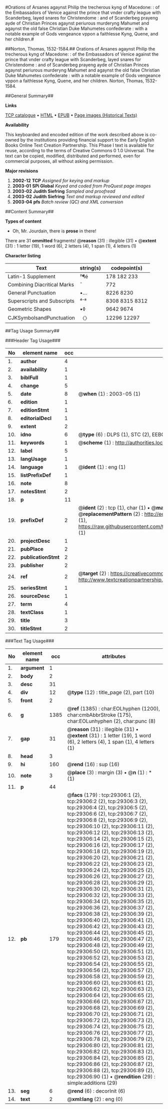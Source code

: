 #Orations of Arsanes agaynst Philip the trecherous kyng of Macedone: : of the Embassadors of Venice against the prince that vnder crafty league with Scanderbeg, layed snares for Christendome : and of Scanderbeg prayeng ayde of Christian Princes agaynst periurous murderyng Mahumet and agaynst the old false Christian Duke Mahumetes confederate : with a notable example of Gods vengeance vppon a faithlesse Kyng, Quene, and her children.#

##Norton, Thomas, 1532-1584.##
Orations of Arsanes agaynst Philip the trecherous kyng of Macedone: : of the Embassadors of Venice against the prince that vnder crafty league with Scanderbeg, layed snares for Christendome : and of Scanderbeg prayeng ayde of Christian Princes agaynst periurous murderyng Mahumet and agaynst the old false Christian Duke Mahumetes confederate : with a notable example of Gods vengeance vppon a faithlesse Kyng, Quene, and her children.
Norton, Thomas, 1532-1584.

##General Summary##

**Links**

[TCP catalogue](http://www.ota.ox.ac.uk/tcp/)  • 
[HTML](http://tei.it.ox.ac.uk/tcp/Texts-HTML/free/A21/A21541.html)  • 
[EPUB](http://tei.it.ox.ac.uk/tcp/Texts-EPUB/free/A21/A21541.epub) • 
[Page images (Historical Texts)](https://data.historicaltexts.jisc.ac.uk/view?pubId=eebo-38160718e&pageId=eebo-38160718e-29306-1)

**Availability**

This keyboarded and encoded edition of the
	       work described above is co-owned by the institutions
	       providing financial support to the Early English Books
	       Online Text Creation Partnership. This Phase I text is
	       available for reuse, according to the terms of Creative
	       Commons 0 1.0 Universal. The text can be copied,
	       modified, distributed and performed, even for
	       commercial purposes, all without asking permission.

**Major revisions**

1. __2002-12__ __TCP__ *Assigned for keying and markup*
1. __2003-01__ __SPi Global__ *Keyed and coded from ProQuest page images*
1. __2003-02__ __Judith Siefring__ *Sampled and proofread*
1. __2003-02__ __Judith Siefring__ *Text and markup reviewed and edited*
1. __2003-04__ __pfs__ *Batch review (QC) and XML conversion*

##Content Summary##

**Types of content**

  * Oh, Mr. Jourdain, there is **prose** in there!

There are 31 **ommitted** fragments! 
 @__reason__ (31) : illegible (31)  •  @__extent__ (31) : 1 letter (19), 1 word (6), 2 letters (4), 1 span (1), 4 letters (1)

**Character listing**


|Text|string(s)|codepoint(s)|
|---|---|---|
|Latin-1 Supplement|²¶é|178 182 233|
|Combining             Diacritical Marks|̄|772|
|General Punctuation|•…|8226 8230|
|Superscripts             and Subscripts|⁴⁻⁸|8308 8315 8312|
|Geometric Shapes|▪◊|9642 9674|
|CJKSymbolsandPunctuation|〈〉|12296 12297|

##Tag Usage Summary##

###Header Tag Usage###

|No|element name|occ|attributes|
|---|---|---|---|
|1.|__author__|4||
|2.|__availability__|1||
|3.|__biblFull__|1||
|4.|__change__|5||
|5.|__date__|8| @__when__ (1) : 2003-05 (1)|
|6.|__edition__|1||
|7.|__editionStmt__|1||
|8.|__editorialDecl__|1||
|9.|__extent__|2||
|10.|__idno__|6| @__type__ (6) : DLPS (1), STC (2), EEBO-CITATION (1), OCLC (1), VID (1)|
|11.|__keywords__|1| @__scheme__ (1) : http://authorities.loc.gov/ (1)|
|12.|__label__|5||
|13.|__langUsage__|1||
|14.|__language__|1| @__ident__ (1) : eng (1)|
|15.|__listPrefixDef__|1||
|16.|__note__|8||
|17.|__notesStmt__|2||
|18.|__p__|11||
|19.|__prefixDef__|2| @__ident__ (2) : tcp (1), char (1)  •  @__matchPattern__ (2) : ([0-9\-]+):([0-9IVX]+) (1), (.+) (1)  •  @__replacementPattern__ (2) : http://eebo.chadwyck.com/downloadtiff?vid=$1&page=$2 (1), https://raw.githubusercontent.com/textcreationpartnership/Texts/master/tcpchars.xml#$1 (1)|
|20.|__projectDesc__|1||
|21.|__pubPlace__|2||
|22.|__publicationStmt__|2||
|23.|__publisher__|2||
|24.|__ref__|2| @__target__ (2) : https://creativecommons.org/publicdomain/zero/1.0/ (1), http://www.textcreationpartnership.org/docs/. (1)|
|25.|__seriesStmt__|1||
|26.|__sourceDesc__|1||
|27.|__term__|4||
|28.|__textClass__|1||
|29.|__title__|3||
|30.|__titleStmt__|2||


###Text Tag Usage###

|No|element name|occ|attributes|
|---|---|---|---|
|1.|__argument__|1||
|2.|__body__|2||
|3.|__desc__|31||
|4.|__div__|12| @__type__ (12) : title_page (2), part (10)|
|5.|__front__|2||
|6.|__g__|1385| @__ref__ (1385) : char:EOLhyphen (1200), char:cmbAbbrStroke (175), char:EOLunhyphen (2), char:punc (8)|
|7.|__gap__|31| @__reason__ (31) : illegible (31)  •  @__extent__ (31) : 1 letter (19), 1 word (6), 2 letters (4), 1 span (1), 4 letters (1)|
|8.|__head__|3||
|9.|__hi__|160| @__rend__ (16) : sup (16)|
|10.|__note__|3| @__place__ (3) : margin (3)  •  @__n__ (1) : * (1)|
|11.|__p__|44||
|12.|__pb__|179| @__facs__ (179) : tcp:29306:1 (2), tcp:29306:2 (2), tcp:29306:3 (2), tcp:29306:4 (2), tcp:29306:5 (2), tcp:29306:6 (2), tcp:29306:7 (2), tcp:29306:8 (2), tcp:29306:9 (2), tcp:29306:10 (2), tcp:29306:11 (2), tcp:29306:12 (2), tcp:29306:13 (2), tcp:29306:14 (2), tcp:29306:15 (2), tcp:29306:16 (2), tcp:29306:17 (2), tcp:29306:18 (2), tcp:29306:19 (2), tcp:29306:20 (2), tcp:29306:21 (2), tcp:29306:22 (2), tcp:29306:23 (2), tcp:29306:24 (2), tcp:29306:25 (2), tcp:29306:26 (2), tcp:29306:27 (2), tcp:29306:28 (2), tcp:29306:29 (2), tcp:29306:30 (2), tcp:29306:31 (2), tcp:29306:32 (2), tcp:29306:33 (2), tcp:29306:34 (2), tcp:29306:35 (2), tcp:29306:36 (2), tcp:29306:37 (2), tcp:29306:38 (2), tcp:29306:39 (2), tcp:29306:40 (2), tcp:29306:41 (2), tcp:29306:42 (2), tcp:29306:43 (2), tcp:29306:44 (2), tcp:29306:45 (2), tcp:29306:46 (2), tcp:29306:47 (2), tcp:29306:48 (2), tcp:29306:49 (2), tcp:29306:50 (2), tcp:29306:51 (2), tcp:29306:52 (2), tcp:29306:53 (2), tcp:29306:54 (2), tcp:29306:55 (2), tcp:29306:56 (2), tcp:29306:57 (2), tcp:29306:58 (2), tcp:29306:59 (2), tcp:29306:60 (2), tcp:29306:61 (2), tcp:29306:62 (2), tcp:29306:63 (2), tcp:29306:64 (2), tcp:29306:65 (2), tcp:29306:66 (2), tcp:29306:67 (2), tcp:29306:68 (2), tcp:29306:69 (2), tcp:29306:70 (2), tcp:29306:71 (2), tcp:29306:72 (2), tcp:29306:73 (2), tcp:29306:74 (2), tcp:29306:75 (2), tcp:29306:76 (2), tcp:29306:77 (2), tcp:29306:78 (2), tcp:29306:79 (2), tcp:29306:80 (2), tcp:29306:81 (2), tcp:29306:82 (2), tcp:29306:83 (2), tcp:29306:84 (2), tcp:29306:85 (2), tcp:29306:86 (2), tcp:29306:87 (2), tcp:29306:88 (2), tcp:29306:89 (2), tcp:29306:90 (1)  •  @__rendition__ (29) : simple:additions (29)|
|13.|__seg__|6| @__rend__ (6) : decorInit (6)|
|14.|__text__|2| @__xml:lang__ (2) : eng (0)|
